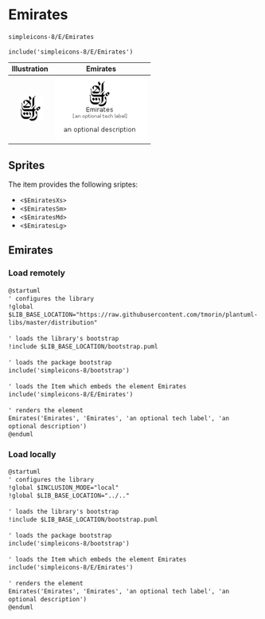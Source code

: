 # Emirates


```text
simpleicons-8/E/Emirates
```

```text
include('simpleicons-8/E/Emirates')
```



| Illustration | Emirates |
| :---: | :---: |
| ![illustration for Illustration](../../simpleicons-8/E/Emirates.png) | ![illustration for Emirates](../../simpleicons-8/E/Emirates.Local.png) |



## Sprites
The item provides the following sriptes:

- `<$EmiratesXs>`
- `<$EmiratesSm>`
- `<$EmiratesMd>`
- `<$EmiratesLg>`





## Emirates

### Load remotely
```plantuml
@startuml
' configures the library
!global $LIB_BASE_LOCATION="https://raw.githubusercontent.com/tmorin/plantuml-libs/master/distribution"

' loads the library's bootstrap
!include $LIB_BASE_LOCATION/bootstrap.puml

' loads the package bootstrap
include('simpleicons-8/bootstrap')

' loads the Item which embeds the element Emirates
include('simpleicons-8/E/Emirates')

' renders the element
Emirates('Emirates', 'Emirates', 'an optional tech label', 'an optional description')
@enduml
```

### Load locally
```plantuml
@startuml
' configures the library
!global $INCLUSION_MODE="local"
!global $LIB_BASE_LOCATION="../.."

' loads the library's bootstrap
!include $LIB_BASE_LOCATION/bootstrap.puml

' loads the package bootstrap
include('simpleicons-8/bootstrap')

' loads the Item which embeds the element Emirates
include('simpleicons-8/E/Emirates')

' renders the element
Emirates('Emirates', 'Emirates', 'an optional tech label', 'an optional description')
@enduml
```


